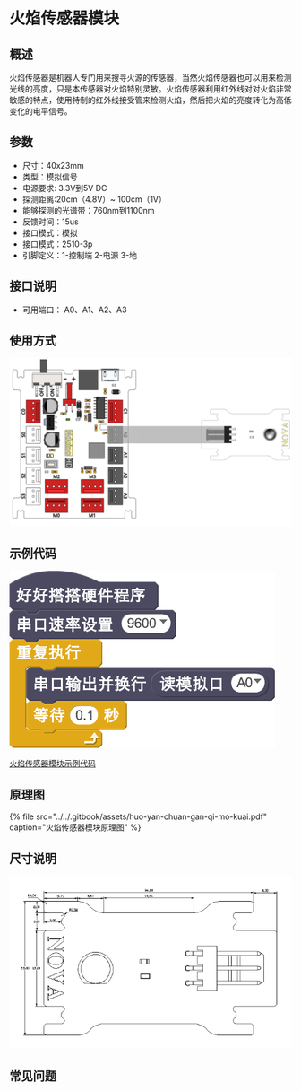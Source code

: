 # 火焰传感器模块

## 概述

火焰传感器是机器人专门用来搜寻火源的传感器，当然火焰传感器也可以用来检测光线的亮度，只是本传感器对火焰特别灵敏。火焰传感器利用红外线对对火焰非常敏感的特点，使用特制的红外线接受管来检测火焰，然后把火焰的亮度转化为高低变化的电平信号。

## 参数

* 尺寸：40x23mm
* 类型：模拟信号
* 电源要求: 3.3V到5V DC
* 探测距离:20cm（4.8V）~ 100cm（1V）
* 能够探测的光谱带：760nm到1100nm
* 反馈时间：15us
* 接口模式：模拟
* 接口模式：2510-3p
* 引脚定义：1-控制端 2-电源 3-地

## 接口说明

* 可用端口： A0、A1、A2、A3

## 使用方式

![](../../.gitbook/assets/39.png)

## 示例代码

![](../../.gitbook/assets/40.png)

[火焰传感器模块示例代码](http://www.haohaodada.com/show.php?id=947651)

## 原理图

{% file src="../../.gitbook/assets/huo-yan-chuan-gan-qi-mo-kuai.pdf" caption="火焰传感器模块原理图" %}

## 尺寸说明

![](../../.gitbook/assets/108.png)

## 常见问题

